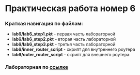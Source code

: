 <h1>Практическая работа номер 6</h1>
<h3>Краткая навигация по файлам:</h3>
<ul>
<li><b>lab6/lab6_step1.pkt</b> - первая часть лабораторной</li>
<li><b>lab6/lab6_step2.pkt</b> - вторая часть лабораторной</li>
<li><b>lab6/lab6_step3.pkt</b> - третья часть лабораторной</li>
<li><b>lab6/inner_router_script</b> - скрипт для внутреннего роутера</li>
<li><b>lab6/outer_router_script</b> - скрипт для внешнего роутера</li>

</ul>
<h3>Лабораторная по <a href="https://docs.google.com/document/d/1w-2mWldWyA7nZTbJ7baNgihYnRnnZLg2lUyKk0e6ees/edit?usp=sharing">ссылке</a></h3>
